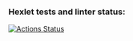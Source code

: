 ### Hexlet tests and linter status:
[![Actions Status](https://github.com/glebkarmanov/php-project-48/actions/workflows/hexlet-check.yml/badge.svg)](https://github.com/glebkarmanov/php-project-48/actions)